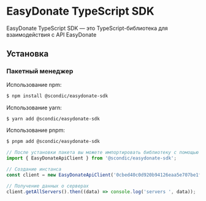 # EasyDonate TypeScript SDK

EasyDonate TypeScript SDK — это TypeScript-библиотека для взаимодействия с API EasyDonate

## Установка

### Пакетный менеджер

Использование npm:

```bash
$ npm install @scondic/easydonate-sdk
```

Использование yarn:

```bash
$ yarn add @scondic/easydonate-sdk
```

Использование pnpm:

```bash
$ pnpm add @scondic/easydonate-sdk
```

```typescript
// После установки пакета вы можете импортировать библиотеку с помощью import:
import { EasyDonateApiClient } from '@scondic/easydonate-sdk';

// Создание инстанса   
const client = new EasyDonateApiClient('0cbed40c0d920b94126eaa5e707be1f5');

// Получение данных о серверах
client.getAllServers().then((data) => console.log('servers ', data));
```
